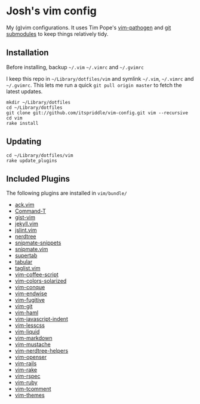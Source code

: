# Josh's vim config

My (g)vim configurations. It uses Tim Pope's
[vim-pathogen](http://github.com/tpope/vim-pathogen) and
[git submodules](http://www.kernel.org/pub/software/scm/git/docs/git-submodule.html)
to keep things relatively tidy.

## Installation

Before installing, backup `~/.vim` `~/.vimrc` and `~/.gvimrc`

I keep this repo in `~/Library/dotfiles/vim` and symlink
`~/.vim`, `~/.vimrc` and `~/.gvimrc`. This lets me run a
quick `git pull origin master` to fetch the latest
updates.

    mkdir ~/Library/dotfiles
    cd ~/Library/dotfiles
    git clone git://github.com/itspriddle/vim-config.git vim --recursive
    cd vim
    rake install

## Updating

    cd ~/Library/dotfiles/vim
    rake update_plugins

## Included Plugins

The following plugins are installed in `vim/bundle/`

* [ack.vim](https://github.com/mileszs/ack.vim)
* [Command-T](https://github.com/wincent/Command-T)
* [gist-vim](https://github.com/mattn/gist-vim)
* [jekyll.vim](https://github.com/csexton/jekyll.vim)
* [jslint.vim](https://github.com/hallettj/jslint.vim)
* [nerdtree](https://github.com/scrooloose/nerdtree)
* [snipmate-snippets](https://github.com/scrooloose/snipmate-snippets)
* [snipmate.vim](https://github.com/msanders/snipmate.vim)
* [supertab](https://github.com/ervandew/supertab)
* [tabular](https://github.com/godlygeek/tabular)
* [taglist.vim](https://github.com/esukram/taglist.vim)
* [vim-coffee-script](https://github.com/kchmck/vim-coffee-script)
* [vim-colors-solarized](https://github.com/altercation/vim-colors-solarized)
* [vim-conque](https://github.com/rson/vim-conque)
* [vim-endwise](https://github.com/tpope/vim-endwise)
* [vim-fugitive](https://github.com/tpope/vim-fugitive)
* [vim-git](https://github.com/tpope/vim-git)
* [vim-haml](https://github.com/tpope/vim-haml)
* [vim-javascript-indent](https://github.com/itspriddle/vim-javascript-indent)
* [vim-lesscss](https://github.com/itspriddle/vim-lesscss)
* [vim-liquid](https://github.com/tpope/vim-liquid)
* [vim-markdown](https://github.com/tpope/vim-markdown)
* [vim-mustache](https://github.com/itspriddle/vim-mustache)
* [vim-nerdtree-helpers](https://github.com/itspriddle/vim-nerdtree-helpers)
* [vim-openser](https://github.com/itspriddle/vim-openser)
* [vim-rails](https://github.com/tpope/vim-rails)
* [vim-rake](https://github.com/tpope/vim-rake)
* [vim-rspec](https://github.com/taq/vim-rspec)
* [vim-ruby](https://github.com/vim-ruby/vim-ruby)
* [vim-tcomment](https://github.com/tsaleh/vim-tcomment)
* [vim-themes](https://github.com/itspriddle/vim-themes)
